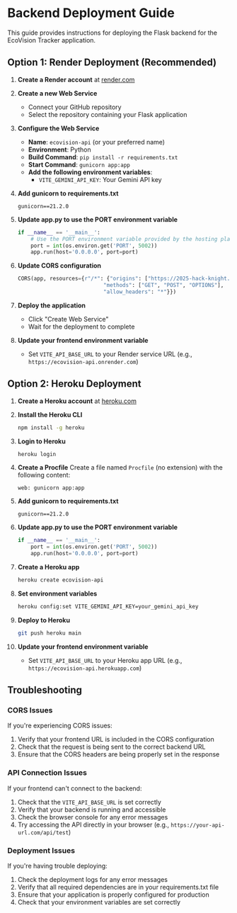 # Backend Deployment Guide

This guide provides instructions for deploying the Flask backend for the EcoVision Tracker application.

## Option 1: Render Deployment (Recommended)

1. **Create a Render account** at [render.com](https://render.com)

2. **Create a new Web Service**
   - Connect your GitHub repository
   - Select the repository containing your Flask application

3. **Configure the Web Service**
   - **Name**: `ecovision-api` (or your preferred name)
   - **Environment**: Python
   - **Build Command**: `pip install -r requirements.txt`
   - **Start Command**: `gunicorn app:app`
   - **Add the following environment variables**:
     - `VITE_GEMINI_API_KEY`: Your Gemini API key

4. **Add gunicorn to requirements.txt**
   ```
   gunicorn==21.2.0
   ```

5. **Update app.py to use the PORT environment variable**
   ```python
   if __name__ == '__main__':
       # Use the PORT environment variable provided by the hosting platform
       port = int(os.environ.get('PORT', 5002))
       app.run(host='0.0.0.0', port=port)
   ```

6. **Update CORS configuration**
   ```python
   CORS(app, resources={r"/*": {"origins": ["https://2025-hack-knight.vercel.app", "https://*.vercel.app"], 
                              "methods": ["GET", "POST", "OPTIONS"], 
                              "allow_headers": "*"}})
   ```

7. **Deploy the application**
   - Click "Create Web Service"
   - Wait for the deployment to complete

8. **Update your frontend environment variable**
   - Set `VITE_API_BASE_URL` to your Render service URL (e.g., `https://ecovision-api.onrender.com`)

## Option 2: Heroku Deployment

1. **Create a Heroku account** at [heroku.com](https://heroku.com)

2. **Install the Heroku CLI**
   ```bash
   npm install -g heroku
   ```

3. **Login to Heroku**
   ```bash
   heroku login
   ```

4. **Create a Procfile**
   Create a file named `Procfile` (no extension) with the following content:
   ```
   web: gunicorn app:app
   ```

5. **Add gunicorn to requirements.txt**
   ```
   gunicorn==21.2.0
   ```

6. **Update app.py to use the PORT environment variable**
   ```python
   if __name__ == '__main__':
       port = int(os.environ.get('PORT', 5002))
       app.run(host='0.0.0.0', port=port)
   ```

7. **Create a Heroku app**
   ```bash
   heroku create ecovision-api
   ```

8. **Set environment variables**
   ```bash
   heroku config:set VITE_GEMINI_API_KEY=your_gemini_api_key
   ```

9. **Deploy to Heroku**
   ```bash
   git push heroku main
   ```

10. **Update your frontend environment variable**
    - Set `VITE_API_BASE_URL` to your Heroku app URL (e.g., `https://ecovision-api.herokuapp.com`)

## Troubleshooting

### CORS Issues
If you're experiencing CORS issues:
1. Verify that your frontend URL is included in the CORS configuration
2. Check that the request is being sent to the correct backend URL
3. Ensure that the CORS headers are being properly set in the response

### API Connection Issues
If your frontend can't connect to the backend:
1. Check that the `VITE_API_BASE_URL` is set correctly
2. Verify that your backend is running and accessible
3. Check the browser console for any error messages
4. Try accessing the API directly in your browser (e.g., `https://your-api-url.com/api/test`)

### Deployment Issues
If you're having trouble deploying:
1. Check the deployment logs for any error messages
2. Verify that all required dependencies are in your requirements.txt file
3. Ensure that your application is properly configured for production
4. Check that your environment variables are set correctly 